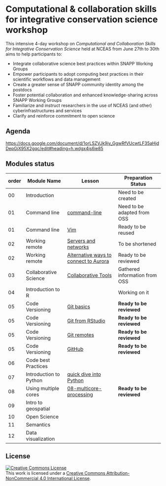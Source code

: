 # Computational & collaboration skills for integrative conservation science workshop

This intensive 4-day workshop on *Computational and Collaboration Skills for Integrative Conservation Science* held at NCEAS from June 27th to 30th aims to help participants to:

* Integrate collaborative science best practices within SNAPP Working Groups
* Empower participants to adopt computing best practices in their scientific workflows and data management
* Create a greater sense of SNAPP community identity among the postdocs
* Foster potential collaboration and enhanced knowledge-sharing across SNAPP Working Groups
* Familiarize and instruct researchers in the use of NCEAS (and other) cyberinfrastructures and services
* Clarify and reinforce commitment to open science
 
 
## Agenda 

https://docs.google.com/document/d/1orLSZVJk9jy_GgwRfVUcwtLF35aHjdDepGjX95X2gqc/edit#heading=h.wdgx4js6ie85

## Modules status

order  |  Module Name  |  Lesson  |  Preparation Status
------ |  -----------  |  -------- |  ------------------ 
00     | Introduction  |   | Need to be created
01  | Command line  |  [command-line](01-command-line/1-command-line.md)  |  Need to be adapted from OSS 
01  | Command line  |  [Vim](01-command-line/2-vim.md) |  Ready to be reused    
02  | Working remote | [Servers and networks](02-working-remote/1-servers-and-networks.md)  |  To be shortened
02  | Working remote | [Alternative ways to connect to Aurora](02-working-remote/2-working-remote-overview.md) |Ready to be reviewed
03  | Collaborative Science | [Collaborative Tools](00-collaborative-tools/virtual-collaboration.md) | Gathered information from OSS
04  | Introduction to R | | Working on it
05  | Code Versioning  | [Git basics](05-code-versioning/1-code-versioning-basics.md) | **Ready to be reviewed**
05  | Code Versioning  | [Git from RStudio](05-code-versioning/2-getting-started-with-git-in-RStudio.md) | **Ready to be reviewed**
05  | Code Versioning  | [Git remotes](05-code-versioning/3-code-versioning-remote.md) | **Ready to be reviewed**
05  | Code Versioning  | [GitHub](05-code-versioning/4-github.md) | **Ready to be reviewed**
06  | Code best Practices |  
07  | Introduction to Python | [quick dive into Python](07-intro_Python/1-quick-dive-into-python.md) |
08  |  Using multiple cores | [08-multicore-processing](08-multicore-processing/1-multiprocessing-tools.md) | **Ready to be reviewed**
09  | Intro to geospatial | |
10  | Open Science | |
11  | Semantics | |
12  | Data visualization | |
 

## License
<a rel="license" href="http://creativecommons.org/licenses/by-nc/4.0/"><img alt="Creative Commons License" style="border-width:0" src="https://i.creativecommons.org/l/by-nc/4.0/88x31.png" /></a><br />This work is licensed under a <a rel="license" href="http://creativecommons.org/licenses/by-nc/4.0/">Creative Commons Attribution-NonCommercial 4.0 International License</a>.



   
  

